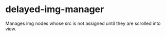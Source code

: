 delayed-img-manager
===================

Manages img nodes whose src is not assigned until they are scrolled into view.